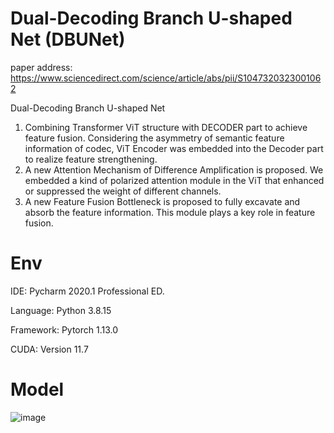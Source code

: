 # Dual-Decoding Branch U-shaped Net (DBUNet)
paper address: https://www.sciencedirect.com/science/article/abs/pii/S1047320323001062


Dual-Decoding Branch U-shaped Net
1) Combining Transformer ViT structure with DECODER part to achieve feature fusion. Considering the asymmetry of semantic feature information of codec, ViT Encoder was embedded into the Decoder part to realize feature strengthening.
2) A new Attention Mechanism of Difference Amplification is proposed. We embedded a kind of polarized attention module in the ViT that enhanced or suppressed the weight of different channels.
3) A new Feature Fusion Bottleneck is proposed to fully excavate and absorb the feature information. This module plays a key role in feature fusion.

# Env

IDE:	Pycharm 2020.1 Professional ED.

Language:	Python 3.8.15

Framework:	Pytorch 1.13.0

CUDA:	Version 11.7 

# Model
![image](https://github.com/YF-W/DBUNet/assets/66008255/36897af5-a9c9-4962-90b2-1332392f0cc3)

